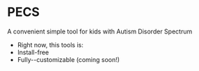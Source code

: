 # PECS
A convenient simple tool for kids with Autism Disorder Spectrum

- Right now, this tools is:
- Install-free 
- Fully--customizable (coming soon!)
